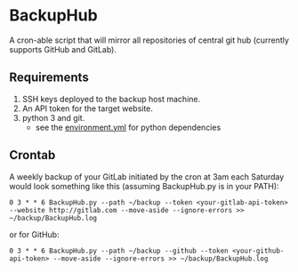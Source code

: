 # BackupHub
A cron-able script that will mirror all repositories of central git hub
(currently supports GitHub and GitLab).

## Requirements
1. SSH keys deployed to the backup host machine.
2. An API token for the target website.
3. python 3 and git.
    - see the
      [environment.yml](https://github.com/nckz/BackupHub/blob/master/environment.yml)
      for python dependencies

## Crontab
A weekly backup of your GitLab initiated by the cron at 3am each Saturday would
look something like this (assuming BackupHub.py is in your PATH):

```
0 3 * * 6 BackupHub.py --path ~/backup --token <your-gitlab-api-token> --website http://gitlab.com --move-aside --ignore-errors >> ~/backup/BackupHub.log
```

or for GitHub:


```
0 3 * * 6 BackupHub.py --path ~/backup --github --token <your-github-api-token> --move-aside --ignore-errors >> ~/backup/BackupHub.log
```
